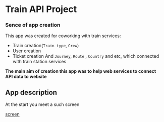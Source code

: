# Train API Project

### Sence of app creation
This app was created for coworking with train services:
 - Train creation(`Train type`, `Crew`)
 - User creation
 - Ticket creation
And `Journey`, `Route` , `Country` and etc, which connected with train station services

**The main aim of creation this app was to help web services to connect API data to website**

## App description
At the start you meet a such screen

[screen](screens/links.png)
